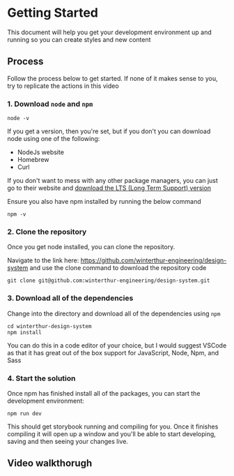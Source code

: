 # Getting Started

This document will help you get your development environment up and running so you can create styles and new content

## Process

Follow the process below to get started. If none of it makes sense to you, try to replicate the actions in this video

### 1. Download `node` and `npm`

```
node -v
```

If you get a version, then you're set, but if you don't you can download node using one of the following:

- NodeJs website
- Homebrew
- Curl

If you don't want to mess with any other package managers, you can just go to their website and [download the LTS (Long Term Support) version](https://nodejs.org/en/download/)

Ensure you also have npm installed by running the below command

```
npm -v
```

### 2. Clone the repository

Once you get node installed, you can clone the repository.

Navigate to the link here: https://github.com/winterthur-engineering/design-system and use the clone command to download the repository code

```
git clone git@github.com:winterthur-engineering/design-system.git
```

### 3. Download all of the dependencies

Change into the directory and download all of the dependencies using `npm`

```
cd winterthur-design-system
npm install
```

You can do this in a code editor of your choice, but I would suggest VSCode as that it has great out of the box support for JavaScript, Node, Npm, and Sass

### 4. Start the solution

Once npm has finished install all of the packages, you can start the development environment:

```
npm run dev
```

This should get storybook running and compiling for you. Once it finishes compiling it will open up a window and you'll be able to start developing, saving and then seeing your changes live.

## Video walkthorugh
